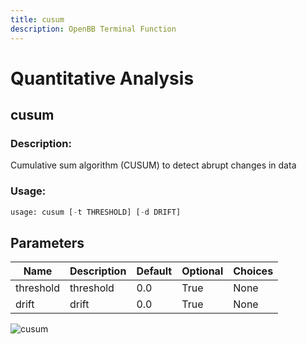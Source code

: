 ```yaml
---
title: cusum
description: OpenBB Terminal Function
---
```


# Quantitative Analysis

## cusum

### Description: 

Cumulative sum algorithm (CUSUM) to detect abrupt changes in data

### Usage: 
```python
usage: cusum [-t THRESHOLD] [-d DRIFT]
```

## Parameters

| Name | Description | Default | Optional | Choices |
| ---- | ----------- | ------- | -------- | ------- |
| threshold | threshold | 0.0 | True | None |
| drift | drift | 0.0 | True | None |


![cusum](https://user-images.githubusercontent.com/46355364/154306207-d68f53f4-2f9a-4c1a-8e0e-b83d49938759.png)

